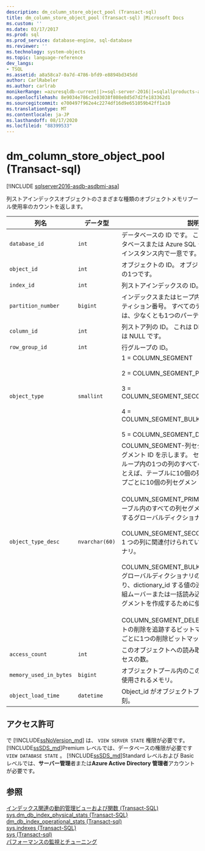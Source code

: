 ```yaml
---
description: dm_column_store_object_pool (Transact-sql)
title: dm_column_store_object_pool (Transact-sql) |Microsoft Docs
ms.custom: ''
ms.date: 03/17/2017
ms.prod: sql
ms.prod_service: database-engine, sql-database
ms.reviewer: ''
ms.technology: system-objects
ms.topic: language-reference
dev_langs:
- TSQL
ms.assetid: a8a58ca7-0a7d-4786-bfd9-e8894bd345dd
author: CarlRabeler
ms.author: carlrab
monikerRange: =azuresqldb-current||>=sql-server-2016||=sqlallproducts-allversions||>=sql-server-linux-2017||=azuresqldb-mi-current
ms.openlocfilehash: 8e9034e786c2e03038f808e8d5d7d2fe183362d1
ms.sourcegitcommit: e700497f962e4c2274df16d9e651059b42ff1a10
ms.translationtype: MT
ms.contentlocale: ja-JP
ms.lasthandoff: 08/17/2020
ms.locfileid: "88399533"
---
```

# <a name="sysdm_column_store_object_pool-transact-sql"></a>dm_column_store_object_pool (Transact-sql)
[!INCLUDE [sqlserver2016-asdb-asdbmi-asa](../../includes/applies-to-version/sqlserver2016-asdb-asdbmi-asa.md)]

 列ストアインデックスオブジェクトのさまざまな種類のオブジェクトメモリプール使用率のカウントを返します。  
  
|列名|データ型|説明|  
|-----------------|---------------|-----------------|  
|`database_id`|`int`|データベースの ID です。 これは、SQL Server データベースまたは Azure SQL データベースサーバーのインスタンス内で一意です。 |  
|`object_id`|`int`|オブジェクトの ID。 オブジェクトは object_types の1つです。 | 
|`index_id`|`int`|列ストアインデックスの ID。|  
|`partition_number`|`bigint`|インデックスまたはヒープ内の、1 から始まるパーティション番号。 すべてのテーブルまたはビューには、少なくとも1つのパーティションがあります。| 
|`column_id`|`int`|列ストア列の ID。 これは DELETE_BITMAP の場合は NULL です。| 
|`row_group_id`|`int`|行グループの ID。|
|`object_type`|`smallint`|1 = COLUMN_SEGMENT<br /><br /> 2 = COLUMN_SEGMENT_PRIMARY_DICTIONARY<br /><br /> 3 = COLUMN_SEGMENT_SECONDARY_DICTIONARY<br /><br /> 4 = COLUMN_SEGMENT_BULKINSERT_DICTIONARY<br /><br /> 5 = COLUMN_SEGMENT_DELETE_BITMAP|  
|`object_type_desc`|`nvarchar(60)`|COLUMN_SEGMENT-列セグメント。 `object_id` セグメント ID を示します。 セグメントは、1つの行グループ内の1つの列のすべての値を格納します。 たとえば、テーブルに10個の列がある場合、行グループごとに10個の列セグメントがあります。 <br /><br /> COLUMN_SEGMENT_PRIMARY_DICTIONARY-テーブル内のすべての列セグメントの参照情報を格納するグローバルディクショナリ。<br /><br /> COLUMN_SEGMENT_SECONDARY_DICTIONARY-1 つの列に関連付けられているローカルディクショナリ。<br /><br /> COLUMN_SEGMENT_BULKINSERT_DICTIONARY-グローバルディクショナリの別の表現。 これにより、dictionary_id する値の逆参照が提供されます。 組ムーバーまたは一括読み込みの一部として圧縮セグメントを作成するために使用されます。<br /><br /> COLUMN_SEGMENT_DELETE_BITMAP-セグメントの削除を追跡するビットマップ。 パーティションごとに1つの削除ビットマップがあります。|  
|`access_count`|`int`|このオブジェクトへの読み取りまたは書き込みアクセスの数。|  
|`memory_used_in_bytes`|`bigint`|オブジェクトプール内のこのオブジェクトによって使用されるメモリ。|  
|`object_load_time`|`datetime`|Object_id がオブジェクトプールに取り込まれた時刻。|  
  
## <a name="permissions"></a>アクセス許可  

で [!INCLUDE[ssNoVersion_md](../../includes/ssnoversion-md.md)] は、 `VIEW SERVER STATE` 権限が必要です。   
[!INCLUDE[ssSDS_md](../../includes/sssds-md.md)]Premium レベルでは、データベースの権限が必要です `VIEW DATABASE STATE` 。 [!INCLUDE[ssSDS_md](../../includes/sssds-md.md)]Standard レベルおよび Basic レベルでは、**サーバー管理**者または**Azure Active Directory 管理者**アカウントが必要です。   
 
## <a name="see-also"></a>参照  
  
 [インデックス関連の動的管理ビューおよび関数 &#40;Transact-SQL&#41;](../../relational-databases/system-dynamic-management-views/index-related-dynamic-management-views-and-functions-transact-sql.md)   
 [sys.dm_db_index_physical_stats &#40;Transact-SQL&#41;](../../relational-databases/system-dynamic-management-views/sys-dm-db-index-physical-stats-transact-sql.md)   
 [dm_db_index_operational_stats &#40;Transact-sql&#41;](../../relational-databases/system-dynamic-management-views/sys-dm-db-index-operational-stats-transact-sql.md)   
 [sys.indexes &#40;Transact-SQL&#41;](../../relational-databases/system-catalog-views/sys-indexes-transact-sql.md)   
 [sys &#40;Transact-sql&#41;](../../relational-databases/system-catalog-views/sys-objects-transact-sql.md)   
 [パフォーマンスの監視とチューニング](../../relational-databases/performance/monitor-and-tune-for-performance.md)  
  
  
